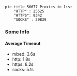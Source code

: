 
```mermaid
pie title 56677 Proxies in list
    "HTTP" : 25525
    "HTTPS": 8342
    "SOCKS" : 29839
```

### Some Info
#### Average Timeout

- mixed: 3.6s
- http: 1.8s
- https: 8.2s
- socks: 5.1s